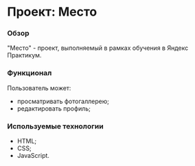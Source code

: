 # Проект: Место

### Обзор

"Место" - проект, выполняемый в рамках обучения в Яндекс Практикум.

### Функционал

Пользователь может:

- просматривать фотогаллерею;
- редактировать профиль;

### Используемые технологии

- HTML;
- CSS;
- JavaScript.
